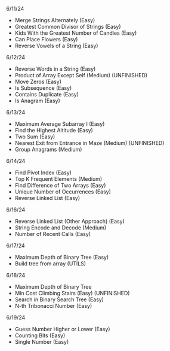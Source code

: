 6/11/24

- Merge Strings Alternately (Easy)
- Greatest Common Divisor of Strings (Easy)
- Kids With the Greatest Number of Candies (Easy)
- Can Place Flowers (Easy)
- Reverse Vowels of a String (Easy)

6/12/24

- Reverse Words in a String (Easy)
- Product of Array Except Self (Medium) (UNFINISHED)
- Move Zeros (Easy)
- Is Subsequence (Easy)
- Contains Duplicate (Easy)
- Is Anagram (Easy)

6/13/24

- Maximum Average Subarray I (Easy)
- Find the Highest Altitude (Easy)
- Two Sum (Easy)
- Nearest Exit from Entrance in Maze (Medium) (UNFINISHED)
- Group Anagrams (Medium)

6/14/24

- Find Pivot Index (Easy)
- Top K Frequent Elements (Medium)
- Find Difference of Two Arrays (Easy)
- Unique Number of Occurrences (Easy)
- Reverse Linked List (Easy)

6/16/24

- Reverse Linked List (Other Approach) (Easy)
- String Encode and Decode (Medium)
- Number of Recent Calls (Easy)

6/17/24

- Maximum Depth of Binary Tree (Easy)
- Build tree from array (UTILS)

6/18/24

- Maximum Depth of Binary Tree
- Min Cost Climbing Stairs (Easy) (UNFINISHED)
- Search in Binary Search Tree (Easy)
- N-th Tribonacci Number (Easy)

6/19/24

- Guess Number Higher or Lower (Easy)
- Counting Bits (Easy)
- Single Number (Easy)
